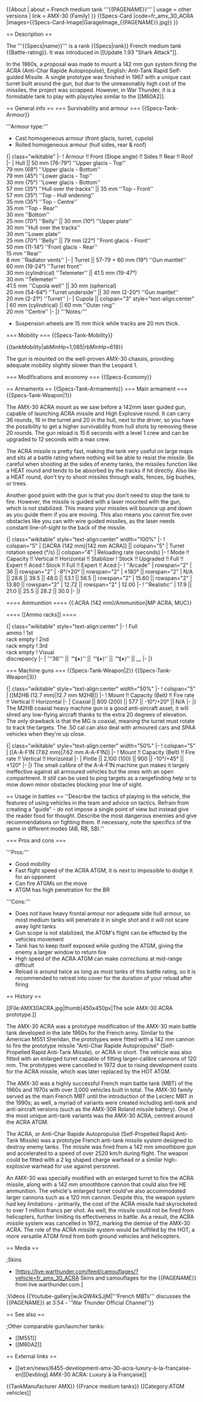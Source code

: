 {{About
| about = French medium tank '''{{PAGENAME}}'''
| usage = other versions
| link = AMX-30 (Family)
}}
{{Specs-Card
|code=fr_amx_30_ACRA
|images={{Specs-Card-Image|GarageImage_{{PAGENAME}}.jpg}}
}}

== Description ==
<!-- ''In the description, the first part should be about the history of the creation and combat usage of the vehicle, as well as its key features. In the second part, tell the reader about the ground vehicle in the game. Insert a screenshot of the vehicle, so that if the novice player does not remember the vehicle by name, he will immediately understand what kind of vehicle the article is talking about.'' -->
The '''{{Specs|name}}''' is a rank {{Specs|rank}} French medium tank {{Battle-rating}}. It was introduced in [[Update 1.93 "Shark Attack"]].

In the 1960s, a proposal was made to mount a 142 mm gun system firing the ACRA (Anti-Char Rapide Autopropulsé), English: Anti-Tank Rapid Self-guided Missile. A single prototype was finished in 1967 with a unique cast turret built around the gun, but due to the unreasonably high cost of the missiles, the project was scrapped. However, in War Thunder, it is a formidable tank to play with playstyles similar to the [[M60A2]].

== General info ==
=== Survivability and armour ===
{{Specs-Tank-Armour}}
<!-- ''Describe armour protection. Note the most well protected and key weak areas. Appreciate the layout of modules as well as the number and location of crew members. Is the level of armour protection sufficient, is the placement of modules helpful for survival in combat? If necessary use a visual template to indicate the most secure and weak zones of the armour.'' -->

'''Armour type:'''

* Cast homogeneous armour (front glacis, turret, cupola)
* Rolled homogeneous armour (hull sides, rear & roof)

{| class="wikitable"
|-
! Armour !! Front (Slope angle) !! Sides !! Rear !! Roof
|-
| Hull || 50 mm (76-79°) ''Upper glacis - Top'' <br> 79 mm (68°) ''Upper glacis - Bottom''  <br> 79 mm (45°) ''Lower glacis - Top'' <br> 30 mm (75°) ''Lower glacis - Bottom'' <br> 57 mm (35°) ''Hull over the tracks'' || 35 mm ''Top - Front'' <br> 57 mm (35°) ''Top - Hull widening'' <br> 35 mm (35°) ''Top - Centre'' <br> 35 mm ''Top - Rear''  <br> 30 mm ''Bottom'' <br> 25 mm (70°) ''Belly'' || 30 mm (10°) ''Upper plate'' <br> 30 mm ''Hull over the tracks'' <br> 30 mm ''Lower plate'' <br> 25 mm (70°) ''Belly'' || 79 mm (22°) ''Front glacis - Front''  <br> 50 mm (11-14°) ''Front glacis - Rear'' <br> 15 mm ''Rear'' <br> 8 mm ''Radiator vents''
|-
| Turret || 57-79 + 60 mm (19°) ''Gun mantlet'' <br> 60 mm (19-24°) ''Turret front'' <br> 30 mm (cylindrical) ''Telemeter'' || 41.5 mm (19-47°) <br> 30 mm ''Telemeter'' <br> 41.5 mm ''Cupola well'' || 30 mm (spherical) <br> 20 mm (54-64°) ''Turret underside'' || 30 mm (2-20°) ''Gun mantlet'' <br> 20 mm (2-21°) ''Turret''
|-
| Cupola || colspan="3" style="text-align:center" | 60 mm (cylindrical) || 60 mm ''Outer ring'' <br> 20 mm ''Centre''
|-
|}
'''Notes:'''

* Suspension wheels are 15 mm thick while tracks are 20 mm thick.

=== Mobility ===
{{Specs-Tank-Mobility}}
<!-- ''Write about the mobility of the ground vehicle. Estimate the specific power and manoeuvrability, as well as the maximum speed forwards and backwards.'' -->

{{tankMobility|abMinHp=1,085|rbMinHp=619}}

The gun is mounted on the well-proven AMX-30 chassis, providing adequate mobility slightly slower than the Leopard 1.

=== Modifications and economy ===
{{Specs-Economy}}

== Armaments ==
{{Specs-Tank-Armaments}}
=== Main armament ===
{{Specs-Tank-Weapon|1}}
<!-- ''Give the reader information about the characteristics of the main gun. Assess its effectiveness in a battle based on the reloading speed, ballistics and the power of shells. Do not forget about the flexibility of the fire, that is how quickly the cannon can be aimed at the target, open fire on it and aim at another enemy. Add a link to the main article on the gun: <code><nowiki>{{main|Name of the weapon}}</nowiki></code>. Describe in general terms the ammunition available for the main gun. Give advice on how to use them and how to fill the ammunition storage.'' -->

The AMX-30 ACRA mount as we saw before a 142mm laser guided gun, capable of launching ACRA missile and High Explosive round. It can carry 36 rounds, 16 in the turret and 20 in the hull, next to the driver, so you have the possibility to get a higher survivability from hull shots by removing these 20 rounds. The gun reload is 15.6 seconds with a level 1 crew and can be upgraded to 12 seconds with a max crew.

The ACRA missile is pretty fast, making the tank very useful on large maps and sits at a battle rating where nothing will be able to resist the missile. Be careful when shooting at the sides of enemy tanks, the missiles function like a HEAT round and tends to be absorbed by the tracks if hit directly. Also like a HEAT round, don't try to shoot missiles through walls, fences, big bushes, or trees.

Another good point with the gun is that you don't need to stop the tank to fire. However, the missile is guided with a laser mounted with the gun, which is not stabilized. This means your missiles will bounce up and down as you guide them if you are moving. This also means you cannot fire over obstacles like you can with wire guided missiles, as the laser needs constant line-of-sight to the back of the missile.

{| class="wikitable" style="text-align:center" width="100%"
|-
! colspan="5" | [[ACRA (142 mm)|142 mm ACRA]] || colspan="5" | Turret rotation speed (°/s) || colspan="4" | Reloading rate (seconds)
|-
! Mode !! Capacity !! Vertical !! Horizontal !! Stabilizer
! Stock !! Upgraded !! Full !! Expert !! Aced
! Stock !! Full !! Expert !! Aced
|-
! ''Arcade''
| rowspan="2" | 36 || rowspan="2" | -8°/+20° || rowspan="2" | ±180° || rowspan="2" | N/A || 28.6 || 39.5 || 48.0 || 53.1 || 56.5 || rowspan="2" | 15.60 || rowspan="2" | 13.80 || rowspan="2" | 12.72 || rowspan="2" | 12.00
|-
! ''Realistic''
| 17.9 || 21.0 || 25.5 || 28.2 || 30.0
|-
|}

==== Ammunition ====
{{:ACRA (142 mm)/Ammunition|MP ACRA, MUC}}

==== [[Ammo racks]] ====
<!-- [[File:Ammoracks_{{PAGENAME}}.png|right|thumb|x250px|[[Ammo racks]] of the {{PAGENAME}}]] -->
<!-- '''Last updated:''' -->
{| class="wikitable" style="text-align:center"
|-
! Full<br>ammo
! 1st<br>rack empty
! 2nd<br>rack empty
! 3rd<br>rack empty
! Visual<br>discrepancy
|-
| '''36''' || __&nbsp;''(+__)'' || __&nbsp;''(+__)'' || __&nbsp;''(+__)'' || __
|-
|}

=== Machine guns ===
{{Specs-Tank-Weapon|2}}
{{Specs-Tank-Weapon|3}}
<!-- ''Offensive and anti-aircraft machine guns not only allow you to fight some aircraft but also are effective against lightly armoured vehicles. Evaluate machine guns and give recommendations on its use.'' -->

{| class="wikitable" style="text-align:center" width="50%"
|-
! colspan="5" | [[M2HB (12.7 mm)|12.7 mm M2HB]]
|-
! Mount !! Capacity (Belt) !! Fire rate !! Vertical !! Horizontal
|-
| Coaxial || 800 (200) || 577 || -10°/+20° || N/A
|-
|}
The M2HB coaxial heavy machine gun is a good anti-aircraft asset, it will shred any low-flying aircraft thanks to the extra 20 degrees of elevation.
The only drawback is that the MG is coaxial, meaning the turret must rotate to track the targets. The .50 cal can also deal with armoured cars and SPAA vehicles when they're up close.

{| class="wikitable" style="text-align:center" width="50%"
|-
! colspan="5" | [[A-A-F1N (7.62 mm)|7.62 mm A-A-F1N]]
|-
! Mount !! Capacity (Belt) !! Fire rate !! Vertical !! Horizontal
|-
| Pintle || 2,100 (100) || 900 || -10°/+45° || ±120°
|-
|}
The small calibre of the A-A-F1N machine gun makes it largely ineffective against all armoured vehicles but the ones with an open compartment. It still can be used to ping targets as a rangefinding help or to mow down minor obstacles blocking your line of sight.

== Usage in battles ==
''Describe the tactics of playing in the vehicle, the features of using vehicles in the team and advice on tactics. Refrain from creating a "guide" - do not impose a single point of view but instead give the reader food for thought. Describe the most dangerous enemies and give recommendations on fighting them. If necessary, note the specifics of the game in different modes (AB, RB, SB).''

=== Pros and cons ===
<!-- ''Summarise and briefly evaluate the vehicle in terms of its characteristics and combat effectiveness. Mark its pros and cons in a bulleted list. Try not to use more than 6 points for each of the characteristics. Avoid using categorical definitions such as "bad", "good" and the like - use substitutions with softer forms such as "inadequate" and "effective".'' -->

'''Pros:'''

* Good mobility
* Fast flight speed of the ACRA ATGM, it is next to impossible to dodge it for an opponent
* Can fire ATGMs on the move
* ATGM has high penetration for the BR

'''Cons:'''

* Does not have heavy frontal armour nor adequate side hull armour, so most medium tanks will penetrate it in single shot and it will not scare away light tanks
* Gun scope is not stabilized, the ATGM's flight can be effected by the vehicles movement
* Tank has to keep itself exposed while guiding the ATGM, giving the enemy a larger window to return fire
* High speed of the ACRA ATGM can make corrections at mid-range difficult
* Reload is around twice as long as most tanks of this battle rating, so it is recommended to retreat into cover for the duration of your reload after firing

== History ==
<!-- ''Describe the history of the creation and combat usage of the vehicle in more detail than in the introduction. If the historical reference turns out to be too long, take it to a separate article, taking a link to the article about the vehicle and adding a block "/History" (example: <nowiki>https://wiki.warthunder.com/(Vehicle-name)/History</nowiki>) and add a link to it here using the <code>main</code> template. Be sure to reference text and sources by using <code><nowiki><ref></ref></nowiki></code>, as well as adding them at the end of the article with <code><nowiki><references /></nowiki></code>. This section may also include the vehicle's dev blog entry (if applicable) and the in-game encyclopedia description (under <code><nowiki>=== In-game description ===</nowiki></code>, also if applicable).'' -->
[[File:AMX30ACRA.jpg|thumb|450x450px|The sole AMX-30 ACRA prototype.]]

The AMX-30 ACRA was a prototype modification of the AMX-30 main battle tank developed in the late 1960s for the French army. Similar to the American M551 Sheridan, the prototypes were fitted with a 142 mm cannon to fire the prototype missile "Anti-Char Rapide Autopropulsé" (Self-Propelled Rapid Anti-Tank Missile), or ACRA in short.  The vehicle was also fitted with an enlarged turret capable of fitting larger-calibre cannons of 120 mm. The prototypes were cancelled in 1972 due to rising development costs for the ACRA missile, which was later replaced by the HOT ATGM.

The AMX-30 was a highly successful French main battle tank (MBT) of the 1960s and 1970s with over 3,000 vehicles built in total. The AMX-30 family served as the main French MBT until the introduction of the Leclerc MBT in the 1990s; as well, a myriad of variants were created including anti-tank and anti-aircraft versions (such as the AMX-30R Roland missile battery). One of the most unique anti-tank variants was the AMX-30 ACRA, centred around the ACRA ATGM.

The ACRA, or Anti-Char Rapide Autopropulsé (Self-Propelled Rapid Anti-Tank Missile) was a prototype French anti-tank missile system designed to destroy enemy tanks. The missile was fired from a 142 mm smoothbore gun and accelerated to a speed of over 2520 km/h during flight. The weapon could be fitted with a 2 kg shaped charge warhead or a similar high-explosive warhead for use against personnel.

An AMX-30 was specially modified with an enlarged turret to fire the ACRA missile, along with a 142 mm smoothbore cannon that could also fire HE ammunition. The vehicle's enlarged turret could've also accommodated larger cannons such as a 120 mm cannon. Despite this, the weapon system had key limitations - primarily, the cost of the ACRA missile had skyrocketed to over 1 million francs per shot. As well, the missile could not be fired from helicopters, further limiting its effectiveness in battle. As a result, the ACRA missile system was cancelled in 1972, marking the demise of the AMX-30 ACRA. The role of the ACRA missile system would be fulfilled by the HOT, a more versatile ATGM fired from both ground vehicles and helicopters.

== Media ==
<!-- ''Excellent additions to the article would be video guides, screenshots from the game, and photos.'' -->

;Skins

* [https://live.warthunder.com/feed/camouflages/?vehicle=fr_amx_30_ACRA Skins and camouflages for the {{PAGENAME}} from live.warthunder.com.]

;Videos
{{Youtube-gallery|wJkQW4kSJjM|'''French MBTs''' discusses the {{PAGENAME}} at 3:54 - ''War Thunder Official Channel''}}

== See also ==
<!-- ''Links to the articles on the War Thunder Wiki that you think will be useful for the reader, for example:''
* ''reference to the series of the vehicles;''
* ''links to approximate analogues of other nations and research trees.'' -->

;Other comparable gun/launcher tanks:

* [[M551]]
* [[M60A2]]

== External links ==
<!-- ''Paste links to sources and external resources, such as:''
* ''topic on the official game forum;''
* ''other literature.'' -->

* [[wt:en/news/6455-development-amx-30-acra-luxury-à-la-française-en|[Devblog] AMX-30 ACRA: Luxury à la Française]]

{{TankManufacturer AMX}}
{{France medium tanks}}
[[Category:ATGM vehicles]]